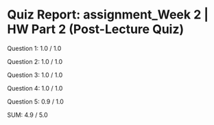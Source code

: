 # Quiz Report: assignment_Week 2 | HW Part 2 (Post-Lecture Quiz)

Question 1: 1.0 / 1.0

Question 2: 1.0 / 1.0

Question 3: 1.0 / 1.0

Question 4: 1.0 / 1.0

Question 5: 0.9 / 1.0

SUM: 4.9 / 5.0
